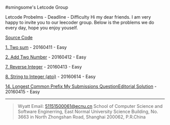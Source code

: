 #smingsome's Letcode Group

Letcode Probelms  - Deadline - Difficulty
Hi my dear friends. I am very happy to invite you to our leecoder group. Below is the problems we do every day, hope you enjoy youself.

[Source Code](https://github.com/wuinyu/JavaStudy/blob/master/src/main/java/com/smilingsome/leetcode/MySolution.java) 

[1. Two sum](https://leetcode.com/problems/two-sum/) - 20160411 - Easy

[2. Add Two Number](https://leetcode.com/problems/add-two-numbers/) -   20160412 - Easy

[7. Reverse Integer](https://leetcode.com/problems/reverse-integer/) - 20160413 - Easy

[8. String to Integer (atoi)](https://leetcode.com/problems/string-to-integer-atoi/) - 20160614 - Easy

[14. Longest Common Prefix My Submissions QuestionEditorial Solution](https://leetcode.com/problems/longest-common-prefix/) - 20160415 - Easy

---
>Wyatt
Email: 51151500061@ecnu.cn
School of Computer Science and Software Enginerring, East Normal University
Science Building, No. 3663 in North Zhongshan Road, Shanghai 200062, P.R.China
